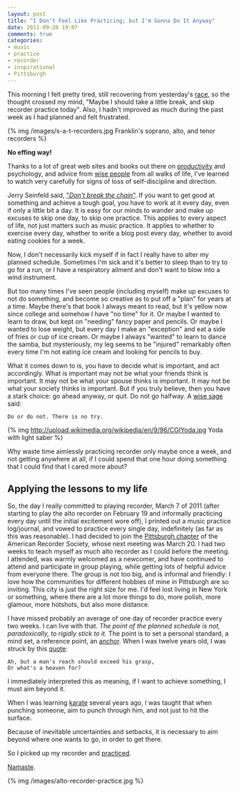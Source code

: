 ```yaml
---
layout: post
title: "I Don't Feel Like Practicing; but I'm Gonna Do It Anyway"
date: 2011-09-26 19:07
comments: true
categories:
- music
- practice
- recorder
- inspirational
- Pittsburgh
---
```

This morning I felt pretty tired, still recovering from yesterday's [race](http://franklinchen.com/blog/2011/09/25/blistered-but-blissful-in-the-burgh/), so the thought crossed my mind, "Maybe I should take a little break, and skip recorder practice today". Also, I hadn't improved as much during the past week as I had planned and felt frustrated.

{% img /images/s-a-t-recorders.jpg Franklin's soprano, alto, and tenor recorders %}

**No effing way!**

<!--more-->

Thanks to a lot of great web sites and books out there on [productivity](http://lifehacker.com/) and psychology, and advice from [wise people](http://zenhabits.net/) from all walks of life, I've learned to watch very carefully for signs of loss of self-discipline and direction.

Jerry Seinfeld said, ["*Don't break the chain*"](http://lifehacker.com/281626/jerry-seinfelds-productivity-secret). If you want to get good at something and achieve a tough goal, you have to work at it every day, even if only a little bit a day. It is easy for our minds to wander and make up excuses to skip one day, to skip one practice. This applies to every aspect of life, not just matters such as music practice. It applies to whether to exercise every day, whether to write a blog post every day, whether to avoid eating cookies for a week.

Now, I don't necessarily kick myself if in fact I really have to alter my planned schedule. Sometimes I'm sick and it's better to sleep than to try to go for a run, or I have a respiratory ailment and don't want to blow into a wind instrument.

But too many times I've seen people (including myself) make up excuses to not do something, and become so creative as to put off a "plan" for years at a time. Maybe there's that book I always meant to read, but it's yellow now since college and somehow I have "no time" for it. Or maybe I wanted to learn to draw, but kept on "needing" fancy paper and pencils. Or maybe I wanted to lose weight, but every day I make an "exception" and eat a side of fries or cup of ice cream. Or maybe I always "wanted" to learn to dance the samba, but mysteriously, my leg seems to be "injured" remarkably often every time I'm not eating ice cream and looking for pencils to buy.

What it comes down to is, you have to decide what is important, and act accordingly. What is important may not be what your friends think is important. It may not be what your spouse thinks is important. It may not be what your society thinks is important. But if you truly believe, then you have a stark choice: go ahead anyway, or quit. Do not go halfway. A [wise sage](http://en.wikipedia.org/wiki/Yoda) said:

    Do or do not. There is no try.

{% img http://upload.wikimedia.org/wikipedia/en/9/96/CGIYoda.jpg Yoda with light saber %}

Why waste time aimlessly practicing recorder only maybe once a week, and not getting anywhere at all, if I could spend that one hour doing something that I could find that I cared more about?

## Applying the lessons to my life

So, the day I really committed to playing recorder, March 7 of 2011 (after starting to play the alto recorder on February 19 and informally practicing every day until the initial excitement wore off), I printed out a music practice log/journal, and vowed to practice every single day, indefinitely (as far as this was reasonable). I had decided to join the [Pittsburgh chapter](http://www.andrew.cmu.edu/user/lukas/pcars/Welcome.html) of the American Recorder Society, whose next meeting was March 20. I had two weeks to teach myself as much alto recorder as I could before the meeting. I attended, was warmly welcomed as a newcomer, and have continued to attend and participate in group playing, while getting lots of helpful advice from everyone there. The group is not too big, and is informal and friendly: I love how the communities for different hobbies of mine in Pittsburgh are so inviting. This city is just the right size for me. I'd feel lost living in New York or something, where there are a lot more things to do, more polish, more glamour, more hotshots, but also more distance.

I have missed probably an average of one day of recorder practice every two weeks. I can live with that. *The point of the planned schedule is not, paradoxically, to rigidly stick to it.* The point is to set a personal standard, a mind set, a reference point, an [anchor](http://en.wikipedia.org/Anchoring). When I was twelve years old, I was struck by this [quote](http://en.wikiquote.org/wiki/Robert_Browning):

    Ah, but a man's reach should exceed his grasp,
    Or what's a heaven for?

I immediately interpreted this as meaning, if I want to achieve something, I must aim beyond it.

When I was learning [karate](http://www.andrew.cmu.edu/user/shotokan/pska.org/CMU.shtml) several years ago, I was taught that when punching someone, aim to punch through him, and not just to hit the surface.

Because of inevitable uncertainties and setbacks, it is necessary to aim beyond where one wants to go, in order to get there.

So I picked up my recorder and [practiced](http://musiciansway.com/).

[Namaste](en.wikipedia.org/wiki/Namaste).

{% img /images/alto-recorder-practice.jpg %}
